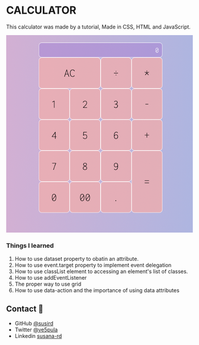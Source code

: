 # CALCULATOR

This calculator was made by a tutorial, 
Made in CSS, HTML and JavaScript.

![Screenshot of calculator](scrrenshot-calculator.png)

### Things I learned
1. How to use dataset property to obatin an attribute.
2. How to use event.target property to implement event delegation
3. How to use classList element to accessing an element's list of classes.
4. How to use addEventListener
5. The proper way to use grid
6. How to use data-action and the importance of using data attributes


## Contact :fax:

* GitHub [@susird](https://github.com/SUSIRD)
* Twitter [@ve5pula](https://twitter.com/ve5pula)
* Linkedin [susana-rd](https://www.linkedin.com/in/susana-rd/)
